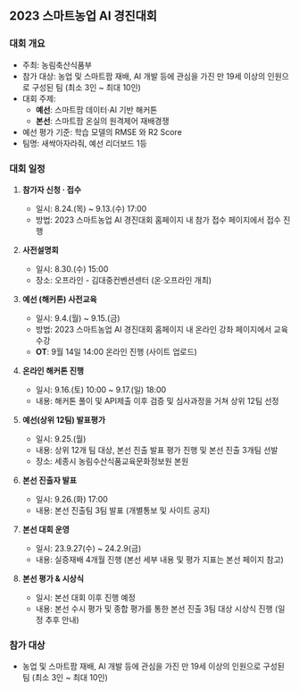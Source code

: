 ## **2023 스마트농업 AI 경진대회**

### **대회 개요**

- 주최: 농림축산식품부
- 참가 대상: 농업 및 스마트팜 재배, AI 개발 등에 관심을 가진 만 19세 이상의 인원으로 구성된 팀 (최소 3인 ~ 최대 10인)
- 대회 주제:
  - **예선**: 스마트팜 데이터·AI 기반 해커톤
  - **본선**: 스마트팜 온실의 원격제어 재배경쟁
- 예선 평가 기준: 학습 모델의 RMSE 와 R2 Score
- 팀명: 새싹아자라줘, 예선 리더보드 1등

### **대회 일정**

1. **참가자 신청 · 접수**
   - 일시: 8.24.(목) ~ 9.13.(수) 17:00
   - 방법: 2023 스마트농업 AI 경진대회 홈페이지 내 참가 접수 페이지에서 접수 진행

2. **사전설명회**
   - 일시: 8.30.(수) 15:00
   - 장소: 오프라인 - 김대중컨벤션센터 (온·오프라인 개최)

3. **예선 (해커톤) 사전교육**
   - 일시: 9.4.(월) ~ 9.15.(금)
   - 방법: 2023 스마트농업 AI 경진대회 홈페이지 내 온라인 강좌 페이지에서 교육 수강
   - **OT**: 9월 14일 14:00 온라인 진행 (사이트 업로드)

4. **온라인 해커톤 진행**
   - 일시: 9.16.(토) 10:00 ~ 9.17.(일) 18:00
   - 내용: 해커톤 풀이 및 API제출 이후 검증 및 심사과정을 거쳐 상위 12팀 선정

5. **예선(상위 12팀) 발표평가**
   - 일시: 9.25.(월)
   - 내용: 상위 12개 팀 대상, 본선 진출 발표 평가 진행 및 본선 진출 3개팀 선발
   - 장소: 세종시 농림수산식품교육문화정보원 본원

6. **본선 진출자 발표**
   - 일시: 9.26.(화) 17:00
   - 내용: 본선 진출팀 3팀 발표 (개별통보 및 사이트 공지)

7. **본선 대회 운영**
   - 일시: 23.9.27(수) ~ 24.2.9(금)
   - 내용: 실증재배 4개월 진행 (본선 세부 내용 및 평가 지표는 본선 페이지 참고)

8. **본선 평가 & 시상식**
   - 일시: 본선 대회 이후 진행 예정
   - 내용: 본선 수시 평가 및 종합 평가를 통한 본선 진출 3팀 대상 시상식 진행 (일정 추후 안내)

### **참가 대상**
- 농업 및 스마트팜 재배, AI 개발 등에 관심을 가진 만 19세 이상의 인원으로 구성된 팀 (최소 3인 ~ 최대 10인)

